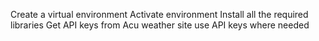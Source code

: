 Create a virtual environment 
Activate environment
Install all the required libraries
Get API keys from Acu weather site
use API keys where needed

